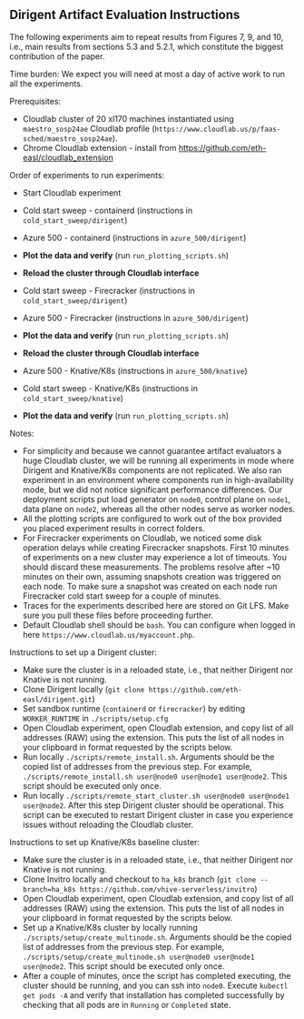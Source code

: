 ## Dirigent Artifact Evaluation Instructions

The following experiments aim to repeat results from Figures 7, 9, and 10, i.e., main results from sections 5.3 and 5.2.1, which constitute the biggest contribution of the paper.

Time burden: We expect you will need at most a day of active work to run all the experiments.

Prerequisites:
- Cloudlab cluster of 20 xl170 machines instantiated using `maestro_sosp24ae` Cloudlab profile (`https://www.cloudlab.us/p/faas-sched/maestro_sosp24ae`). 
- Chrome Cloudlab extension - install from https://github.com/eth-easl/cloudlab_extension

Order of experiments to run experiments:
- Start Cloudlab experiment

- Cold start sweep - containerd (instructions in `cold_start_sweep/dirigent`)
- Azure 500 - containerd (instructions in `azure_500/dirigent`)
- **Plot the data and verify** (run `run_plotting_scripts.sh`)
- **Reload the cluster through Cloudlab interface**


- Cold start sweep - Firecracker (instructions in `cold_start_sweep/dirigent`)
- Azure 500 - Firecracker (instructions in `azure_500/dirigent`)
- **Plot the data and verify** (run `run_plotting_scripts.sh`)
- **Reload the cluster through Cloudlab interface**


- Azure 500 - Knative/K8s (instructions in `azure_500/knative`)
- Cold start sweep - Knative/K8s (instructions in `cold_start_sweep/knative`)
- **Plot the data and verify** (run `run_plotting_scripts.sh`)

Notes:
- For simplicity and because we cannot guarantee artifact evaluators a huge Cloudlab cluster, we will be running all experiments in mode where Dirigent and Knative/K8s components are not replicated. We also ran experiment in an environment where components run in high-availability mode, but we did not notice significant performance differences. Our deployment scripts put load generator on `node0`, control plane on `node1`, data plane on `node2`, whereas all the other nodes serve as worker nodes.
- All the plotting scripts are configured to work out of the box provided you placed experiment results in correct folders.
- For Firecracker experiments on Cloudlab, we noticed some disk operation delays while creating Firecracker snapshots. First 10 minutes of experiments on a new cluster may experience a lot of timeouts. You should discard these measurements. The problems resolve after ~10 minutes on their own, assuming snapshots creation was triggered on each node. To make sure a snapshot was created on each node run Firecracker cold start sweep for a couple of minutes.
- Traces for the experiments described here are stored on Git LFS. Make sure you pull these files before proceeding further.
- Default Cloudlab shell should be `bash`. You can configure when logged in here `https://www.cloudlab.us/myaccount.php`.

Instructions to set up a Dirigent cluster:
- Make sure the cluster is in a reloaded state, i.e., that neither Dirigent nor Knative is not running. 
- Clone Dirigent locally (`git clone https://github.com/eth-easl/dirigent.git`)
- Set sandbox runtime (`containerd` or `firecracker`) by editing `WORKER_RUNTIME` in `./scripts/setup.cfg`
- Open Cloudlab experiment, open Cloudlab extension, and copy list of all addresses (RAW) using the extension. This puts the list of all nodes in your clipboard in format requested by the scripts below.
- Run locally `./scripts/remote_install.sh`. Arguments should be the copied list of addresses from the previous step. For example, `./scripts/remote_install.sh user@node0 user@node1 user@node2`. This script should be executed only once.
- Run locally `./scripts/remote_start_cluster.sh user@node0 user@node1 user@node2`. After this step Dirigent cluster should be operational. This script can be executed to restart Dirigent cluster in case you experience issues without reloading the Cloudlab cluster.

Instructions to set up Knative/K8s baseline cluster:
- Make sure the cluster is in a reloaded state, i.e., that neither Dirigent nor Knative is not running.
- Clone Invitro locally and checkout to `ha_k8s` branch (`git clone --branch=ha_k8s https://github.com/vhive-serverless/invitro`)
- Open Cloudlab experiment, open Cloudlab extension, and copy list of all addresses (RAW) using the extension. This puts the list of all nodes in your clipboard in format requested by the scripts below.
- Set up a Knative/K8s cluster by locally running `./scripts/setup/create_multinode.sh`. Arguments should be the copied list of addresses from the previous step. For example, `./scripts/setup/create_multinode.sh user@node0 user@node1 user@node2`. This script should be executed only once.
- After a couple of minutes, once the script has completed executing, the cluster should be running, and you can ssh into `node0`. Execute `kubectl get pods -A` and verify that installation has completed successfully by checking that all pods are in `Running` or `Completed` state.